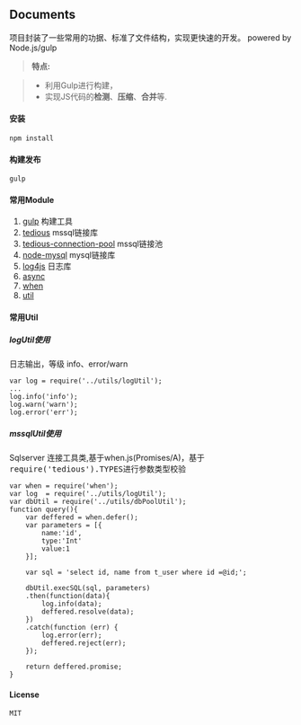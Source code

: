 Documents
-------------
项目封装了一些常用的功据、标准了文件结构，实现更快速的开发。
powered by Node.js/gulp


> **特点:**

> - 利用Gulp进行构建，
> - 实现JS代码的**检测**、**压缩**、**合并**等.

#### 安装

    npm install

#### 构建发布

    gulp

#### 常用Module

 1. [gulp](https://github.com/gulpjs/gulp) 构建工具
 2. [tedious](https://github.com/pekim/tedious) mssql链接库
 3. [tedious-connection-pool](https://github.com/pekim/tedious-connection-pool) mssql链接池
 4. [node-mysql](https://github.com/felixge/node-mysql) mysql链接库
 5. [log4js](https://github.com/nomiddlename/log4js-node) 日志库
 6. [async](https://github.com/caolan/async)
 7. [when](https://github.com/caolan/async)
 8. [util](https://nodejs.org/api/util.html)


#### 常用Util

##### logUtil使用
日志输出，等级 info、error/warn

    var log = require('../utils/logUtil');
    ...
    log.info('info');
    log.warn('warn');
    log.error('err');

##### mssqlUtil使用
Sqlserver 连接工具类,基于when.js(Promises/A)，基于<kbd>require('tedious').TYPES</kbd>进行参数类型校验

    var when = require('when');
	var log  = require('../utils/logUtil');
	var dbUtil = require('../utils/dbPoolUtil');
	function query(){
		var deffered = when.defer();
		var parameters = [{
			name:'id',
			type:'Int'
			value:1
		}];

		var sql = 'select id, name from t_user where id =@id;';

		dbUtil.execSQL(sql, parameters)
        .then(function(data){
            log.info(data);
            deffered.resolve(data);
        })
        .catch(function (err) {
            log.error(err);
            deffered.reject(err);
        });

	    return deffered.promise;
	}


#### License
    MIT

